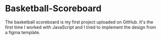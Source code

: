# Basketball-Scoreboard

The basketball scoreboard is my first project uploaded on GitHub. 
It's the first time I worked with JavaScript and I tried to implement the design from a figma template. 
